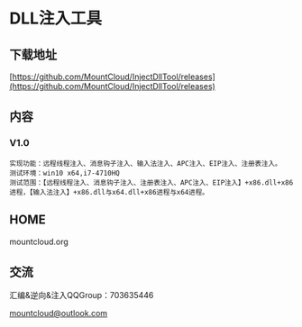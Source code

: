 # DLL注入工具

## 下载地址
[https://github.com/MountCloud/InjectDllTool/releases](https://github.com/MountCloud/InjectDllTool/releases)

## 内容

### V1.0
```
实现功能：远程线程注入、消息钩子注入、输入法注入、APC注入、EIP注入、注册表注入。
测试环境：win10 x64,i7-4710HQ
测试范围：【远程线程注入、消息钩子注入、注册表注入、APC注入、EIP注入】+x86.dll+x86进程，【输入法注入】+x86.dll与x64.dll+x86进程与x64进程。
```

## HOME
mountcloud.org

## 交流

汇编&逆向&注入QQGroup：703635446

mountcloud@outlook.com

